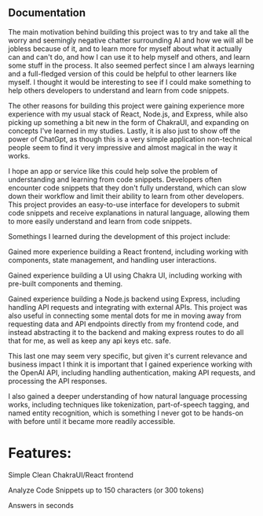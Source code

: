 
## Documentation

The main motivation behind building this project was to try and take all the worry and seemingly negative chatter surrounding AI and how we will all be jobless because of it, and to learn more for myself about what it actually can and can't do, and how I can use it to help myself and others, and learn some stuff in the process. It also seemed perfect since I am always learning and a full-fledged version of this could be helpful to other learners like myself. I thought it would be interesting to see if I could make something to help others developers to understand and learn from code snippets.

The other reasons for building this project were gaining experience more experience with my usual stack of React, Node.js, and Express, while also picking up something a bit new in the form of ChakraUI, and expanding on concepts I've learned in my studies. Lastly, it is also just to show off the power of ChatGpt, as though this is a very simple application non-technical people seem to find it very impressive and almost magical in the way it works.

I hope an app or service like this could help solve the problem of understanding and learning from code snippets. Developers often encounter code snippets that they don't fully understand, which can slow down their workflow and limit their ability to learn from other developers. This project provides an easy-to-use interface for developers to submit code snippets and receive explanations in natural language, allowing them to more easily understand and learn from code snippets.

Somethings I learned during the development of this project include:

Gained more experience building a React frontend, including working with components, state management, and handling user interactions.

Gained experience building a UI using Chakra UI, including working with pre-built components and theming.

Gained experience building a Node.js backend using Express, including handling API requests and integrating with external APIs. This project was also useful in connecting some mental dots for me in moving away from requesting data and API endpoints directly from my frontend code, and instead abstracting it to the backend and making express routes to do all that for me, as  well as keep any api keys etc. safe.

This last one may seem very specific, but given it's current relevance and business impact I think it is important that I gained experience working with the OpenAI API, including handling authentication, making API requests, and processing the API responses.

I also gained a deeper understanding of how natural language processing works, including techniques like tokenization, part-of-speech tagging, and named entity recognition, which is something I never got to be hands-on with before until it became more readily accessible.

# Features:

Simple Clean ChakraUI/React frontend

Analyze Code Snippets up to 150 characters (or 300 tokens)

Answers in seconds
